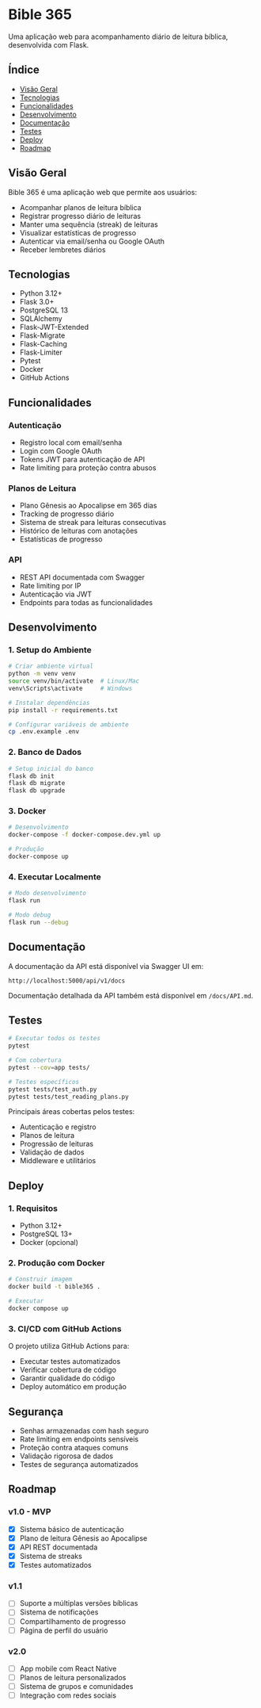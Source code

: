 # Bible 365

Uma aplicação web para acompanhamento diário de leitura bíblica, desenvolvida com Flask.

## Índice
- [Visão Geral](#visão-geral)
- [Tecnologias](#tecnologias)
- [Funcionalidades](#funcionalidades)
- [Desenvolvimento](#desenvolvimento)
- [Documentação](#documentação)
- [Testes](#testes)
- [Deploy](#deploy)
- [Roadmap](#roadmap)

## Visão Geral

Bible 365 é uma aplicação web que permite aos usuários:
- Acompanhar planos de leitura bíblica
- Registrar progresso diário de leituras
- Manter uma sequência (streak) de leituras
- Visualizar estatísticas de progresso
- Autenticar via email/senha ou Google OAuth
- Receber lembretes diários

## Tecnologias

- Python 3.12+
- Flask 3.0+
- PostgreSQL 13
- SQLAlchemy
- Flask-JWT-Extended
- Flask-Migrate
- Flask-Caching
- Flask-Limiter
- Pytest
- Docker
- GitHub Actions

## Funcionalidades

### Autenticação
- Registro local com email/senha
- Login com Google OAuth
- Tokens JWT para autenticação de API
- Rate limiting para proteção contra abusos

### Planos de Leitura
- Plano Gênesis ao Apocalipse em 365 dias
- Tracking de progresso diário
- Sistema de streak para leituras consecutivas
- Histórico de leituras com anotações
- Estatísticas de progresso

### API
- REST API documentada com Swagger
- Rate limiting por IP
- Autenticação via JWT
- Endpoints para todas as funcionalidades

## Desenvolvimento

### 1. Setup do Ambiente

```bash
# Criar ambiente virtual
python -m venv venv
source venv/bin/activate  # Linux/Mac
venv\Scripts\activate     # Windows

# Instalar dependências
pip install -r requirements.txt

# Configurar variáveis de ambiente
cp .env.example .env
```

### 2. Banco de Dados

```bash
# Setup inicial do banco
flask db init
flask db migrate
flask db upgrade
```

### 3. Docker

```bash
# Desenvolvimento
docker-compose -f docker-compose.dev.yml up

# Produção
docker-compose up
```

### 4. Executar Localmente

```bash
# Modo desenvolvimento
flask run

# Modo debug
flask run --debug
```

## Documentação

A documentação da API está disponível via Swagger UI em:

```
http://localhost:5000/api/v1/docs
```

Documentação detalhada da API também está disponível em `/docs/API.md`.

## Testes

```bash
# Executar todos os testes
pytest

# Com cobertura
pytest --cov=app tests/

# Testes específicos
pytest tests/test_auth.py
pytest tests/test_reading_plans.py
```

Principais áreas cobertas pelos testes:
- Autenticação e registro
- Planos de leitura
- Progressão de leituras
- Validação de dados
- Middleware e utilitários

## Deploy

### 1. Requisitos

- Python 3.12+
- PostgreSQL 13+
- Docker (opcional)

### 2. Produção com Docker

```bash
# Construir imagem
docker build -t bible365 .

# Executar
docker compose up
```

### 3. CI/CD com GitHub Actions

O projeto utiliza GitHub Actions para:
- Executar testes automatizados
- Verificar cobertura de código
- Garantir qualidade do código
- Deploy automático em produção

## Segurança

- Senhas armazenadas com hash seguro
- Rate limiting em endpoints sensíveis
- Proteção contra ataques comuns
- Validação rigorosa de dados
- Testes de segurança automatizados

## Roadmap

### v1.0 - MVP
- [x] Sistema básico de autenticação
- [x] Plano de leitura Gênesis ao Apocalipse
- [x] API REST documentada
- [x] Sistema de streaks
- [x] Testes automatizados

### v1.1
- [ ] Suporte a múltiplas versões bíblicas
- [ ] Sistema de notificações
- [ ] Compartilhamento de progresso
- [ ] Página de perfil do usuário

### v2.0
- [ ] App mobile com React Native
- [ ] Planos de leitura personalizados
- [ ] Sistema de grupos e comunidades
- [ ] Integração com redes sociais